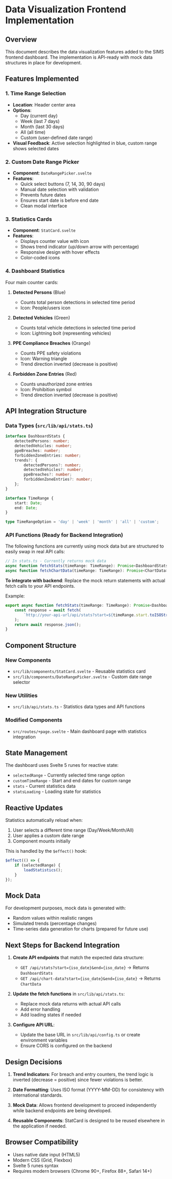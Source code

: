 # Data Visualization Frontend Implementation

## Overview
This document describes the data visualization features added to the SIMS frontend dashboard. The implementation is API-ready with mock data structures in place for development.

## Features Implemented

### 1. Time Range Selection
- **Location**: Header center area
- **Options**:
  - Day (current day)
  - Week (last 7 days)
  - Month (last 30 days)
  - All (all time)
  - Custom (user-defined date range)
- **Visual Feedback**: Active selection highlighted in blue, custom range shows selected dates

### 2. Custom Date Range Picker
- **Component**: `DateRangePicker.svelte`
- **Features**:
  - Quick select buttons (7, 14, 30, 90 days)
  - Manual date selection with validation
  - Prevents future dates
  - Ensures start date is before end date
  - Clean modal interface

### 3. Statistics Cards
- **Component**: `StatCard.svelte`
- **Features**:
  - Displays counter value with icon
  - Shows trend indicator (up/down arrow with percentage)
  - Responsive design with hover effects
  - Color-coded icons

### 4. Dashboard Statistics
Four main counter cards:

1. **Detected Persons** (Blue)
   - Counts total person detections in selected time period
   - Icon: People/users icon

2. **Detected Vehicles** (Green)
   - Counts total vehicle detections in selected time period
   - Icon: Lightning bolt (representing vehicles)

3. **PPE Compliance Breaches** (Orange)
   - Counts PPE safety violations
   - Icon: Warning triangle
   - Trend direction inverted (decrease is positive)

4. **Forbidden Zone Entries** (Red)
   - Counts unauthorized zone entries
   - Icon: Prohibition symbol
   - Trend direction inverted (decrease is positive)

## API Integration Structure

### Data Types (`src/lib/api/stats.ts`)

```typescript
interface DashboardStats {
    detectedPersons: number;
    detectedVehicles: number;
    ppeBreaches: number;
    forbiddenZoneEntries: number;
    trends?: {
        detectedPersons?: number;
        detectedVehicles?: number;
        ppeBreaches?: number;
        forbiddenZoneEntries?: number;
    };
}

interface TimeRange {
    start: Date;
    end: Date;
}

type TimeRangeOption = 'day' | 'week' | 'month' | 'all' | 'custom';
```

### API Functions (Ready for Backend Integration)

The following functions are currently using mock data but are structured to easily swap in real API calls:

```typescript
// In stats.ts - Currently returns mock data
async function fetchStats(timeRange: TimeRange): Promise<DashboardStats>
async function fetchChartData(timeRange: TimeRange): Promise<ChartData>
```

**To integrate with backend**: Replace the mock return statements with actual fetch calls to your API endpoints.

Example:
```typescript
export async function fetchStats(timeRange: TimeRange): Promise<DashboardStats> {
    const response = await fetch(
        `http://your-api-url/api/stats?start=${timeRange.start.toISOString()}&end=${timeRange.end.toISOString()}`
    );
    return await response.json();
}
```

## Component Structure

### New Components
- `src/lib/components/StatCard.svelte` - Reusable statistics card
- `src/lib/components/DateRangePicker.svelte` - Custom date range selector

### New Utilities
- `src/lib/api/stats.ts` - Statistics data types and API functions

### Modified Components
- `src/routes/+page.svelte` - Main dashboard page with statistics integration

## State Management

The dashboard uses Svelte 5 runes for reactive state:
- `selectedRange` - Currently selected time range option
- `customTimeRange` - Start and end dates for custom range
- `stats` - Current statistics data
- `statsLoading` - Loading state for statistics

## Reactive Updates

Statistics automatically reload when:
1. User selects a different time range (Day/Week/Month/All)
2. User applies a custom date range
3. Component mounts initially

This is handled by the `$effect()` hook:
```typescript
$effect(() => {
    if (selectedRange) {
        loadStatistics();
    }
});
```

## Mock Data

For development purposes, mock data is generated with:
- Random values within realistic ranges
- Simulated trends (percentage changes)
- Time-series data generation for charts (prepared for future use)

## Next Steps for Backend Integration

1. **Create API endpoints** that match the expected data structure:
   - `GET /api/stats?start={iso_date}&end={iso_date}` → Returns `DashboardStats`
   - `GET /api/chart-data?start={iso_date}&end={iso_date}` → Returns `ChartData`

2. **Update the fetch functions** in `src/lib/api/stats.ts`:
   - Replace mock data returns with actual API calls
   - Add error handling
   - Add loading states if needed

3. **Configure API URL**:
   - Update the base URL in `src/lib/api/config.ts` or create environment variables
   - Ensure CORS is configured on the backend

## Design Decisions

1. **Trend Indicators**: For breach and entry counters, the trend logic is inverted (decrease = positive) since fewer violations is better.

2. **Date Formatting**: Uses ISO format (YYYY-MM-DD) for consistency with international standards.

3. **Mock Data**: Allows frontend development to proceed independently while backend endpoints are being developed.

4. **Reusable Components**: StatCard is designed to be reused elsewhere in the application if needed.

## Browser Compatibility

- Uses native date input (HTML5)
- Modern CSS (Grid, Flexbox)
- Svelte 5 runes syntax
- Requires modern browsers (Chrome 90+, Firefox 88+, Safari 14+)
